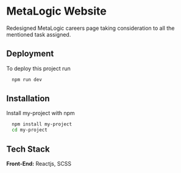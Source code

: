 
# MetaLogic Website

Redesigned MetaLogic careers page taking consideration to all the mentioned task assigned.


## Deployment

To deploy this project run 

```bash
  npm run dev
```


## Installation

Install my-project with npm

```bash
  npm install my-project
  cd my-project
```
    
## Tech Stack

**Front-End:** Reactjs, SCSS